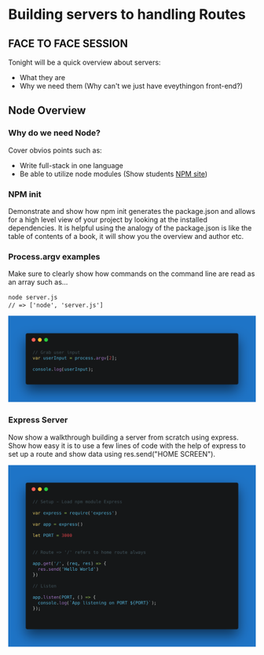 # Building servers to handling Routes

## FACE TO FACE SESSION

Tonight will be a quick overview about servers:

- What they are
- Why we need them (Why can't we just have eveythingon front-end?)

## Node Overview

### Why do we need Node?

Cover obvios points such as:

- Write full-stack in one language
- Be able to utilize node modules (Show students [NPM site](https://www.npmjs.com/))

### NPM init

Demonstrate and show how npm init generates the package.json and allows for a high level view of your project by looking
at the installed dependencies. It is helpful using the analogy of the package.json is like the table of contents of a book, it will
show you the overview and author etc.

### Process.argv examples

Make sure to clearly show how commands on the command line are read as an array such as...

```
node server.js
// => ['node', 'server.js']

```

<img src="./images/processArgV.png" />

### Express Server

Now show a walkthrough building a server from scratch using express.
Show how easy it is to use a few lines of code with the help of express to set up a route and
show data using res.send("HOME SCREEN").

<img src="./images/server.png" />
